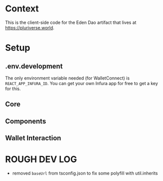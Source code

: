 # Context

This is the client-side code for the Eden Dao artifact that lives at https://pluriverse.world.

# Setup

## .env.development

The only environment variable needed (for WalletConnect) is `REACT_APP_INFURA_ID`. You can get your own Infura app for free to get a key for this.

## Core

## Components

## Wallet Interaction

# ROUGH DEV LOG

- removed `baseUrl` from tsconfig.json to fix some polyfill with util.inherits
